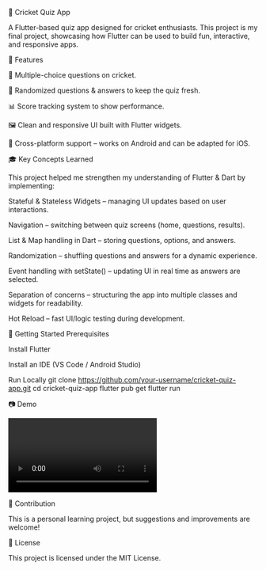 🏏 Cricket Quiz App

A Flutter-based quiz app designed for cricket enthusiasts. This project is my final project, showcasing how Flutter can be used to build fun, interactive, and responsive apps.

📌 Features

🎯 Multiple-choice questions on cricket.

🔀 Randomized questions & answers to keep the quiz fresh.

📊 Score tracking system to show performance.

🖼️ Clean and responsive UI built with Flutter widgets.

📱 Cross-platform support – works on Android and can be adapted for iOS.

🎓 Key Concepts Learned

This project helped me strengthen my understanding of Flutter & Dart by implementing:

Stateful & Stateless Widgets – managing UI updates based on user interactions.

Navigation – switching between quiz screens (home, questions, results).

List & Map handling in Dart – storing questions, options, and answers.

Randomization – shuffling questions and answers for a dynamic experience.

Event handling with setState() – updating UI in real time as answers are selected.

Separation of concerns – structuring the app into multiple classes and widgets for readability.

Hot Reload – fast UI/logic testing during development.

🚀 Getting Started
Prerequisites

Install Flutter

Install an IDE (VS Code / Android Studio)

Run Locally
git clone https://github.com/your-username/cricket-quiz-app.git
cd cricket-quiz-app
flutter pub get
flutter run

📷 Demo

![App Demo](asset/demo.mp4)

🤝 Contribution

This is a personal learning project, but suggestions and improvements are welcome!

📜 License

This project is licensed under the MIT License.
